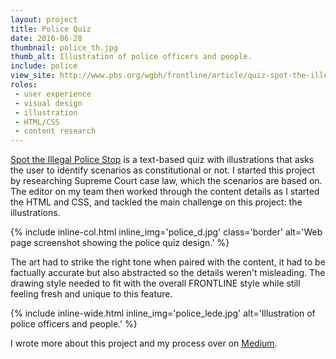 ```yaml
---
layout: project
title: Police Quiz
date: 2016-06-28
thumbnail: police_th.jpg
thumb_alt: Illustration of police officers and people.
include: police
view_site: http://www.pbs.org/wgbh/frontline/article/quiz-spot-the-illegal-police-stop/
roles:
 - user experience
 - visual design
 - illustration
 - HTML/CSS
 - content research
---
```


[Spot the Illegal Police Stop](http://www.pbs.org/wgbh/frontline/article/quiz-spot-the-illegal-police-stop/) is a text-based quiz with illustrations that asks the user to identify scenarios as constitutional or not. I started this project by researching Supreme Court case law, which the scenarios are based on. The editor on my team then worked through the content details as I started the HTML and CSS, and tackled the main challenge on this project: the illustrations. 

{% include inline-col.html inline_img='police_d.jpg' class='border' alt='Web page screenshot showing the police quiz design.' %}

The art had to strike the right tone when paired with the content, it had to be factually accurate but also abstracted so the details weren't misleading. The drawing style needed to fit with the overall FRONTLINE style while still feeling fresh and unique to this feature.

{% include inline-wide.html inline_img='police_lede.jpg' alt='Illustration of police officers and people.' %}

I wrote more about this project and my process over on [Medium](https://medium.com/@nolan5million/designing-a-quiz-about-police-e64a7429831b#.st5w0of39).